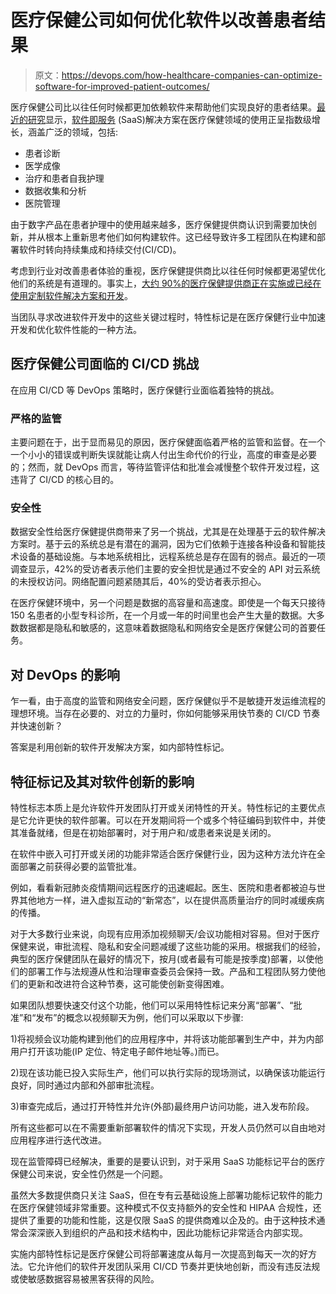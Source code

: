 # 医疗保健公司如何优化软件以改善患者结果

> 原文：<https://devops.com/how-healthcare-companies-can-optimize-software-for-improved-patient-outcomes/>

医疗保健公司比以往任何时候都更加依赖软件来帮助他们实现良好的患者结果。[最近的研究](https://www.researchgate.net/publication/275208824_A_scoping_review_of_cloud_computing_in_healthcare)显示，[软件即服务](https://devops.com/?s=SaaS) (SaaS)解决方案在医疗保健领域的使用正呈指数级增长，涵盖广泛的领域，包括:

*   患者诊断
*   医学成像
*   治疗和患者自我护理
*   数据收集和分析
*   医院管理

由于数字产品在患者护理中的使用越来越多，医疗保健提供商认识到需要加快创新，并从根本上重新思考他们如何构建软件。这已经导致许多工程团队在构建和部署软件时转向持续集成和持续交付(CI/CD)。

考虑到行业对改善患者体验的重视，医疗保健提供商比以往任何时候都更渴望优化他们的系统是有道理的。事实上，[大约 90%的医疗保健提供商正在实施或已经在使用定制软件解决方案和开发](https://www.osplabs.com/insights/50-surprising-statistics-every-healthcare-stakeholder-must-know/)。

当团队寻求改进软件开发中的这些关键过程时，特性标记是在医疗保健行业中加速开发和优化软件性能的一种方法。

## 医疗保健公司面临的 CI/CD 挑战

在应用 CI/CD 等 DevOps 策略时，医疗保健行业面临着独特的挑战。

### 严格的监管

主要问题在于，出于显而易见的原因，医疗保健面临着严格的监管和监督。在一个一个小小的错误或判断失误就能让病人付出生命代价的行业，高度的审查是必要的；然而，就 DevOps 而言，等待监管评估和批准会减慢整个软件开发过程，这违背了 CI/CD 的核心目的。

### 安全性

数据安全性给医疗保健提供商带来了另一个挑战，尤其是在处理基于云的软件解决方案时。基于云的系统总是有潜在的漏洞，因为它们依赖于连接各种设备和智能技术设备的基础设施。与本地系统相比，远程系统总是存在固有的弱点。最近的一项调查显示，42%的受访者表示他们主要的安全担忧是通过不安全的 API 对云系统的未授权访问。网络配置问题紧随其后，40%的受访者表示担心。

在医疗保健环境中，另一个问题是数据的高容量和高速度。即使是一个每天只接待 150 名患者的小型专科诊所，在一个月或一年的时间里也会产生大量的数据。大多数数据都是隐私和敏感的，这意味着数据隐私和网络安全是医疗保健公司的首要任务。

## 对 DevOps 的影响

乍一看，由于高度的监管和网络安全问题，医疗保健似乎不是敏捷开发运维流程的理想环境。当存在必要的、对立的力量时，你如何能够采用快节奏的 CI/CD 节奏并快速创新？

答案是利用创新的软件开发解决方案，如内部特性标记。

## 特征标记及其对软件创新的影响

特性标志本质上是允许软件开发团队打开或关闭特性的开关。特性标记的主要优点是它允许更快的软件部署。可以在开发期间将一个或多个特征编码到软件中，并使其准备就绪，但是在初始部署时，对于用户和/或患者来说是关闭的。

在软件中嵌入可打开或关闭的功能非常适合医疗保健行业，因为这种方法允许在全面部署之前获得必要的监管批准。

例如，看看新冠肺炎疫情期间远程医疗的迅速崛起。医生、医院和患者都被迫与世界其他地方一样，进入虚拟互动的“新常态”，以在提供高质量治疗的同时减缓疾病的传播。

对于大多数行业来说，向现有应用添加视频聊天/会议功能相对容易。但对于医疗保健来说，审批流程、隐私和安全问题减缓了这些功能的采用。根据我们的经验，典型的医疗保健团队在最好的情况下，按月(或者最有可能是按季度)部署，以使他们的部署工作与法规遵从性和治理审查委员会保持一致。产品和工程团队努力使他们的更新和改进符合这种节奏，这可能使创新变得困难。

如果团队想要快速交付这个功能，他们可以采用特性标记来分离“部署”、“批准”和“发布”的概念以视频聊天为例，他们可以采取以下步骤:

1)将视频会议功能构建到他们的应用程序中，并将该功能部署到生产中，并为内部用户打开该功能(IP 定位、特定电子邮件地址等。)而已。

2)现在该功能已投入实际生产，他们可以执行实际的现场测试，以确保该功能运行良好，同时通过内部和外部审批流程。

3)审查完成后，通过打开特性并允许(外部)最终用户访问功能，进入发布阶段。

所有这些都可以在不需要重新部署软件的情况下实现，开发人员仍然可以自由地对应用程序进行迭代改进。

现在监管障碍已经解决，重要的是要认识到，对于采用 SaaS 功能标记平台的医疗保健公司来说，安全性仍然是一个问题。

虽然大多数提供商只关注 SaaS，但在专有云基础设施上部署功能标记软件的能力在医疗保健领域非常重要。这种模式不仅支持额外的安全性和 HIPAA 合规性，还提供了重要的功能和性能，这是仅限 SaaS 的提供商难以企及的。由于这种技术通常会深深嵌入到组织的产品和技术结构中，因此功能标记非常适合内部实现。

实施内部特性标记是医疗保健公司将部署速度从每月一次提高到每天一次的好方法。它允许他们的软件开发团队采用 CI/CD 节奏并更快地创新，而没有违反法规或使敏感数据容易被黑客获得的风险。